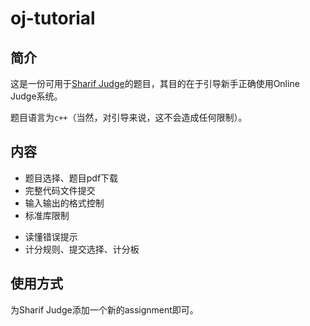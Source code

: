 # oj-tutorial

## 简介

这是一份可用于[Sharif Judge](https://github.com/mjnaderi/Sharif-Judge})的题目，其目的在于引导新手正确使用Online Judge系统。

题目语言为`c++`（当然，对引导来说，这不会造成任何限制）。

## 内容

- 题目选择、题目pdf下载
- 完整代码文件提交
- 输入输出的格式控制
- 标准库限制
<!-- - 片段代码文件提交 -->
- 读懂错误提示
- 计分规则、提交选择、计分板

## 使用方式

为Sharif Judge添加一个新的assignment即可。
